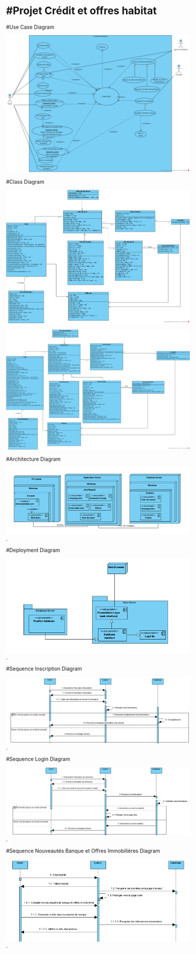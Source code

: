 #Projet Crédit et offres habitat
================================

#Use Case Diagram

![useCaseDiagram](./src/main/resources/assets/Use%20Case%20Diagram%20Credit%20et%20offre%20habitat.png)

#Class Diagram

![classDiagram](./src/main/resources/assets/Class%20Diagram%20credit%20offre%20habitat.png)


![classDiagram](./src/main/resources/assets/ClassDiagram2credithabitat.png)

#Architecture Diagram

![architectureDiagram](./src/main/resources/assets/DiagramArchitecture-COH.png).

#Deployment Diagram

![deploymentDiagram](./src/main/resources/assets/DiagramDeployment-COH.png).

#Sequence Inscription Diagram

![deploymentDiagram](./src/main/resources/assets/DiagrammeSequenceInscription.png).

#Sequence Login Diagram

![deploymentDiagram](./src/main/resources/assets/DiagramSequenceLogin-COH.png).

#Sequence Nouveautés Banque et Offres Immobilières Diagram

![deploymentDiagram](./src/main/resources/assets/DiagrammeSequenceNB&OI.png).


